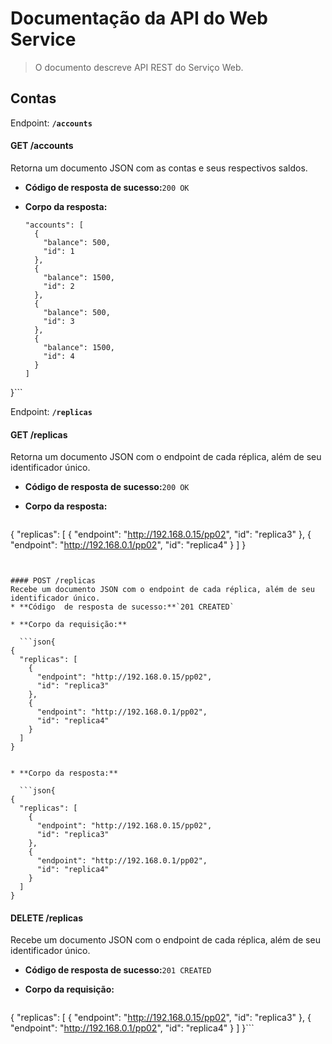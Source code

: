 # Documentação da API do Web Service

> O documento descreve API REST do Serviço Web. 


## Contas

Endpoint: **`/accounts`**


#### GET /accounts
Retorna um documento JSON com as contas e seus respectivos saldos.

* **Código  de resposta de sucesso:**`200 OK`

* **Corpo da resposta:**

  ```json{
  "accounts": [
    {
      "balance": 500,
      "id": 1
    },
    {
      "balance": 1500,
      "id": 2
    },
    {
      "balance": 500,
      "id": 3
    },
    {
      "balance": 1500,
      "id": 4
    }
  ]
}```

Endpoint: **`/replicas`**


#### GET /replicas
Retorna um documento JSON com o endpoint de cada réplica, além de seu identificador único.

* **Código  de resposta de sucesso:**`200 OK`

* **Corpo da resposta:**

  ```json{
{
  "replicas": [
    {
      "endpoint": "http://192.168.0.15/pp02",
      "id": "replica3"
    },
    {
      "endpoint": "http://192.168.0.1/pp02",
      "id": "replica4"
    }
  ]
}
```


#### POST /replicas
Recebe um documento JSON com o endpoint de cada réplica, além de seu identificador único.
* **Código  de resposta de sucesso:**`201 CREATED`

* **Corpo da requisição:**

  ```json{
{
  "replicas": [
    {
      "endpoint": "http://192.168.0.15/pp02",
      "id": "replica3"
    },
    {
      "endpoint": "http://192.168.0.1/pp02",
      "id": "replica4"
    }
  ]
}


* **Corpo da resposta:**

  ```json{
{
  "replicas": [
    {
      "endpoint": "http://192.168.0.15/pp02",
      "id": "replica3"
    },
    {
      "endpoint": "http://192.168.0.1/pp02",
      "id": "replica4"
    }
  ]
}
```
#### DELETE /replicas
Recebe um documento JSON com o endpoint de cada réplica, além de seu identificador único.
* **Código  de resposta de sucesso:**`201 CREATED`

* **Corpo da requisição:**

  ```json{
{
  "replicas": [
    {
      "endpoint": "http://192.168.0.15/pp02",
      "id": "replica3"
    },
    {
      "endpoint": "http://192.168.0.1/pp02",
      "id": "replica4"
    }
  ]
}```
